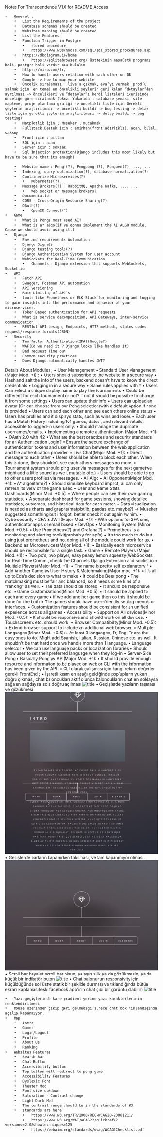 Notes For Transcendence V1.0 for README Access


	•	General :
		•	List the Requirements of the project
		•	Database schemas should be created
		•	Websites mapping should be created
		•	List the Features
		•	Function Trigger in Postgre
			•	stored procedure
			•	https://www.w3schools.com/sql/sql_stored_procedures.asp
		•	https://dbdiagram.io/home
			•	https://sqlitebrowser.org/ üsttekinin masaüstü programı hali, postgre hali vardır onu bulalım
		•	https://miro.com/tr/
		•	How to handle users relation with each other on DB
		•	Google -> how to map your website
		•	Öncelik sıralaması : live’a çıkmak, eva’yı vermek, prod’u salmak için  en temel en öncelikli şeylerin geri kalan “detaylar”dan ayrılması -> öncelikleri ve “detaylar”ı kendi listeleri içerisinde önceliğe göre sıralamak (bknz. Yukarıda : database şeması, site mapleme, proje planlama grafiği -> öncelikli liste için Gerekli şeylerin araştırılması -> öncelikli buildi -> bug testing -> detay liste için gerekli şeylerin araştırılması -> detay buildi -> bug testing)
		•	Matplotlib için ; Museker , mucakmak
		•	Fullstack Destek için : emirhan(front ağırlıklı), acan, bilal, saksoy
		•	Front için : piltan
		•	SQL için : acan
		•	Server için : soksak
		•	Sql injection protection(Django includes this most likely but have to be sure that its enough)

		•	Website name : Peng!(?), Pengpong (?), Ponguen(?), ..., ...
		•	Indexing, query optimization(!), database normalization(?)
		•	Containerize Microservices(?)
			•	Kubernetes(?)
		•	Message Brokers(?) : RabbitMQ, Apache Kafka, ..., ...
			•	Web socket or message brokers?
		•	Documentation
		•	CORS - Cross-Origin Resource Sharing(?)
		•	OAuth(?)
			•	OpenID Connect(?)
	•	Game
		•	What is Pongs most used AI?
		•	What is a* algo(if we gonna implement the AI ALGO module. Cause we should avoid using it.)
	•	Django
		•	Env and requirements Automation
		•	Django Signals
		•	Django testing tools(?)
		•	Django Authentication System for user account
		•	WebSockets for Real-Time Communication
			•	Channels - Django extension that supports WebSockets, Socket.io
	•	API
		•	Fetch API
		•	Swagger, Postman API automation
		•	API Versioning
		•	Rate Limiting of API’s
		•	tools like Prometheus or ELK Stack for monitoring and logging to gain insights into the performance and behavior of your microservices.
		•	Token Based authentication for API requests
		•	What is service decomposition, API Gateways, inter-service communication
		•	RESTful API design, Endpoints, HTTP methods, status codes, request/response formats(JSON)
	•	Security
		•	Two Factor Authentication(2FA)(Google?)
		•	WAF(Do we need it ? Django looks like handles it)
		•	Bad request Time out
		•	Common security practices
		•	Does Django automatically handles JWT?

Details About Modules ;
	•	User Management 
		•	Standard User Management (Major Mod. +1) :
			•	Users should subscribe to the website in a secure way
				•	Hash and salt the info of the users, backend doesn’t have to know the direct credentials
			•	Logging in in a secure way
				•	Same rules applies with ^
			•	Users Can select a unique display name to play the tournaments
			•	Could be different for each tournament or not? If not it should be possible to change it from some settings
			•	Users can update their info
			•	Users can upload an avatar (Or can choose from our Peng selection)with a default option if none is provided
			•	Users can add each other and see each others online status
			•	Users has profiles and it displays stats, such as wins and loses
			•	Each user has a Match History including 1v1 games, dates , and relevant details, accessible to logged-in users only.
			•	Should manage the duplicate usernames/emails.
		•	Implementing a remote authentication (Major Mod. +1):
			•	OAuth 2.0 with 42
			•	What are the best practices and security standards for an Authentication Login?
			•	Ensure the secure exchange of authentication tokens and user information between the web application and the authentication provider.
		•	Live Chat(Major Mod. +1):
			•	Direct message to each other
			•	Users should be able to block each other. When this is done, they shouldn’t see each others messages no more.
			•	Tournament system should ping user via messages for the next game(we might add a little sound as well, mutable ofc.)
			•	Users should be able to go to other users profiles via messages.
	•	AI-Algo
		•	AI Opponent(Major Mod. +1):
			•	A* algorithm(?)
			•	Should simulate keyboard impact, ai can only refresh its view of the game 1/sec
		•	User and Game Stats Dashboards(Minor Mod. +0.5):
			•	Where people can see their own gaming statistics.
			•	A separate dashboard for game sessions, showing detailed statistics, outcomes, and historical data for each match
			•	Data visualization is needed as charts and graphs(matplotlib, pandas etc. maybe?) -> Museker suggested something but i forgot, better check it out again \w him.
	•	Cybersecurity
		•	2FA & JWT(Major Mod. +1):
			•	With options for 2FA sms, authenticator apps or email based
	•	DevOps
		•	Monitoring System (Minor Mod. +0.5):
			•	Use Prometheus(?) and Grafana(?)
			•	Prometheus is a monitoring and alerting toolkit(probably for api’s)
			•	It’s too much to do but using just prometheus and not doing all of the module could work for us.
		•	Backend as Microservices(Major Mod. +1):
			•	Basically each microservice should be responsible for a single task.
	•	Game
		•	Remote Players (Major Mod. +1):
			•	Two pc’s, two player, easy peasy lemon squeezy(WebSockets for Real-Time Comm., check the Channels Django Extension and socket.io
		•	Multiple Players(Major Mod. +1):
			•	The name is pretty self explanatory ^
		•	Add Another Game \w User History & Matchmaking(Major mod. +1):
			•	It’s all up to Eda’s decision to what to make
			•	It could be Beer pong
			•	The matchmaking must be fair and balanced, so it needs some kind of a “ranking” as well.
			•	The data should be stored.
			•	It should be responsive etc.
		•	Game Customizations(Minor Mod. +0.5):
			•	It should be applied to each and every game
			•	if we add another game then do this it should be done for the both
			•	The games should have user-friendly setting menu’s or interfaces.
			•	Customization features should be consistent for an unified experience across all games
	•	Accessibility
		•	Support on All devices(Minor Mod. +0.5):
			•	It should be responsive and should work on all devices.
			•	Touchscreen’s etc. should work.
		•	Browser Compatibility(Minor Mod. +0.5):
			•	Extend browser support to include an additional web browser.
			•	Multiple Languages(Minor Mod. +0.5):
			•	At least 3 languages, Fr, Eng, Tr are the easy ones to do. Might add Spanish, Italian, Russian, Chinese etc. as well. It shouldn’t be that hard once we handle more than 1 language.
			•	Language selector
			•	We can use language packs or localization libraries
			•	Should allow user to set their preferred language when they log-in
	•	Server-Side Pong
		•	Basically Pong \w API(Major Mod. +1):
			•	It should provide enough resource and information to be played on web or CLI with the information has been given by the API.
			•	CLI olarak çalışması için hangi return değerler gerekli
FrontEnd  ; 
	•	İşaretli kısım en aşağı geldiğinde pop’upların yukarı doğru çıkması, chat baloncukları aktif olunca baloncukların chat en soldaysa sağa en sağdaysa sola doğru açılması
	![title](Images/Chat%20Box%20Collision%20Fix.png)
	•	Geçişlerde yazıların taşması ve gözükmesi
	![title](Images/Text%20Overlap%20With%20Bar%20Fix.png)
	•	Geçişlerde barların kapanırken takılması, ve tam kapanmıyor olması.
	![title](Images/Bar's%20Closing%20Fix.png)
	•	Scroll bar hayalet scroll bar olsun, ya aşırı silik ya da gözükmesin, ya da küçük bir indikatör buton
	![title](Images/Scroll%20Bar%20Fix.png)
	•	Chat balonunun responsivity için küçüldüğünde sol üstte statik bir şekilde durması ve tıklandığında bütün ekranı kaplaması(eski facebook app’inin chat gibi bir görüntü olabilir)
	![title](Images/Chat%20Box%20Responsive%20Fix.png)

	•	Yazı geçişlerinde kare gradient yerine yazı karakterlerinin renklendirilmesi
	•	Mouse üzerinden çıkıp geri gelmediği sürece chat box tıklandığında açılıp kapanmıyor.
	•	Map
		•	Intro
		•	Games
		•	Login/Logout
		•	Profile
		•	About Us
		•	Ranking
	•	Websites Features
		•	Search Bar
		•	Chat Button
		•	Accessibility button
		•	Top button will redirect to pong game
		•	Accessibility Features
		•	Dyslexic Font
		•	Theater Mod
		•	Font size up/down
		•	Saturation - Contrast change
		•	Light Dark Mod
		•	The contrast range should be in the standards of W3
		•	standards are here
			•	https://www.w3.org/TR/2008/REC-WCAG20-20081211/ 
			•	https://www.w3.org/WAI/WCAG22/quickref/?versions=2.0&showtechniques=125
			•	https://webaim.org/standards/wcag/WCAG2Checklist.pdf